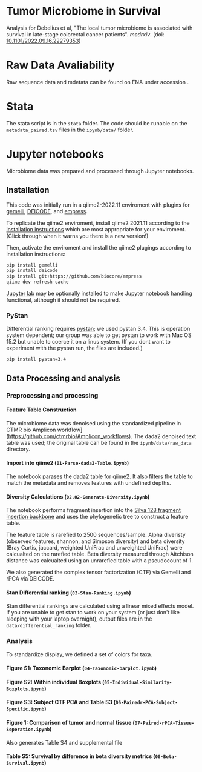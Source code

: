 # Tumor Microbiome in Survival

Analysis for Debelius et al, "The local tumor microbiome is associated with survival in late-stage colorectal cancer patients". *medrxiv*. (doi: [10.1101/2022.09.16.22279353](https://doi.org/10.1101/2022.09.16.22279353))

# Raw Data Avaliability

Raw sequence data and mdetata can be found on ENA under accession <Accession>. 

# Stata

The stata script is in the `stata` folder. The code should be runable on the `metadata_paired.tsv` files in the `ipynb/data/` folder.

# Jupyter notebooks

Microbiome data was prepared and processed through Jupyter notebooks.

## Installation

This code was initially run in a qiime2-2022.11 enviroment with plugins for [gemelli](https://library.qiime2.org/plugins/gemelli/28/), [DEICODE](), and [empress](). 

To replicate the qiime2 enviroment, install qiime2 2021.11 according to the [installation instructions](https://docs.qiime2.org/2021.11/install/) which are most appropriate for your enviroment. (Click through when it warns you there is a new version!)

Then, activate the enviroment and install the qiime2 plugings according to installation instructions:

```bash
pip install gemelli
pip install deicode
pip install git+https://github.com/biocore/empress
qiime dev refresh-cache
``` 

[Jupyter lab](https://jupyter.org/install) may be optionally installed to make Jupyter notebook handling functional, although it should not be required.

### PyStan

Differential ranking requires [pystan](https://pystan.readthedocs.io/en/latest/index.html); we used pystan 3.4. This is operation system dependent; our group was able to get pystan to work with Mac OS 15.2 but unable to coerce it on a linus system. (If you dont want to experiment with the pystan run, the files are included.)

```bash
pip install pystan=3.4
```

## Data Processing and analysis

### Preprocessing and processing

#### Feature Table Construction

The microbiome data was denoised using the standardized pipeline in CTMR bio Amplicon workflow](https://github.com/ctmrbio/Amplicon_workflows). The dada2 denoised text table was used; the original table can be found in the `ipynb/data/raw_data` directory.

#### Import into qiime2 (`01-Parse-dada2-Table.ipynb`)

The notebook parases the dada2 table for qiime2. It also filters the table to match the metadata and removes features with undefined depths.

#### Diversity Calculations (`02.02-Generate-Diversity.ipynb`)

The notebook performs fragment insertion into the [Silva 128 fragment insertion backbone](https://docs.qiime2.org/2022.8/data-resources/#sepp-reference-databases) and uses the phylogenetic tree to construct a feature table. 

The feature table is rarefied to 2500 sequences/sample. Alpha diveristy (observed features, shannon, and Simpson diversity) and beta diversity (Bray Curtis, jaccard, weighted UniFrac and unweighted UniFrac) were calcualted on the rarefied table. Beta diversity measured through Aitchison distance was calcualted using an unrarefied table with a pseudocount of 1.

We also generated the complex tensor factorization (CTF) via Gemelli and rPCA via DEICODE.

#### Stan Differential ranking (`03-Stan-Ranking.ipynb`)

Stan differential rankings are calculated using a linear mixed effects model. If you are unable to get stan to work on your system (or just don't like sleeping with your laptop overnight), output files are in the `data/differential_ranking` folder.

### Analysis

To standardize display, we defined a set of colors for taxa.

#### Figure S1: Taxonomic Barplot (`04-Taxonomic-barplot.ipynb`)

#### Figure S2: Within individual Boxplots (`05-Individual-Similarity-Boxplots.ipynb`)

#### Figure S3: Subject CTF PCA and Table S3 (`06-Pairedr-PCA-Subject-Specific.ipynb`)

#### Figure 1: Comparison of tumor and normal tissue (`07-Paired-rPCA-Tissue-Seperation.ipynb`)
Also generates Table S4 and supplemental file 

#### Table S5: Survival by difference in beta diversity metrics (`08-Beta-Survival.ipynb`)





